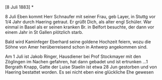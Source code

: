  [8 Juli 1883]
<Marie>*

8 Juli Eben kommt Herr Schnaufer mit seiner Frau, geb Layer, in Stuttg vor 1/4 Jahr durch Haering getraut. Er grüßt Dich, als alter engl Schüler. War einmal in Basel als er seinen kranken Br. in Belfort besuchte, der dann vor einem Jahr in St Gallen plötzlich starb.

Bald wird Kaminfeger Eberhard seine goldene Hochzeit feiern, wozu die Söhne von Amer herüberreisend schon in Antwerp angekommen sind.

Am 1 Juli ist Jakob Ringer, Hausdiener bei Prof Stockmayer mit den Zöglingen im Nachen gefahren, hat dann gebadet und ist ertrunken ...1 
Bergrath Knapp, Gatte der Luise Staelin ist etwa 28 Jun gestorben und von Haering bestattet worden. Es sei nicht eben eine glückliche Ehe gewesen 